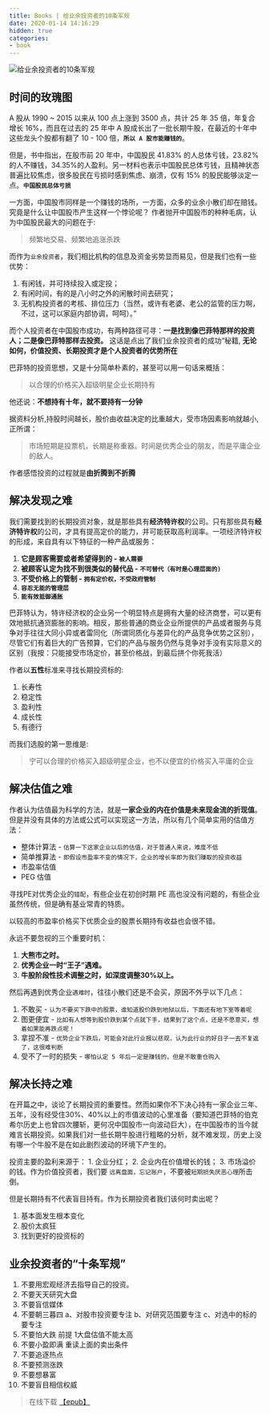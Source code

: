```yaml
---
title: Books | 给业余投资者的10条军规
date: 2020-01-14 14:16:29
hidden: true
categories:
- book
---
```


![给业余投资者的10条军规](https://ssbun-lot.oss-cn-beijing.aliyuncs.com/img/20200114141932.png)

## 时间的玫瑰图

A 股从 1990 ~ 2015 以来从 100 点上涨到 3500 点，共计 25 年 35 倍，年复合增长 16%，而且在过去的 25 年中 A 股成长出了一批长期牛股，在最近的十年中这些龙头个股都有翻了 10 - 100 倍，**`所以 A 股市能赚钱的`**。

但是，书中指出，在股市前 20 年中，中国股民 41.83% 的人总体亏钱，23.82% 的人不赚钱，34.35%的人盈利。另一材料也表示中国股民总体亏钱，且精神状态普遍比较焦虑，很多股民在亏损时感到焦虑、崩溃，仅有 15% 的股民能够淡定一点。**`中国股民总体亏损`**

一方面，中国股市同样是一个赚钱的场所，一方面，众多的业余小散们却在赔钱。究竟是什么让中国股市产生这样一个悖论呢？
作者抛开中国股市的种种毛病，认为中国股民最大的问题在于:

> 频繁地交易、频繁地追涨杀跌

而作为`业余投资者`，我们相比机构的信息及资金劣势显而易见，但是我们也有一些优势：

1. 有闲钱，并可持续投入或定投；
2. 有闲时间，有的是八小时之外的闲散时间去研究；
3. 无机构投资者的考核、排位压力（当然，或许有老婆、老公的监管的压力啊，不过，这可以家庭内部协调，呵呵）。”

而个人投资者在中国股市成功，有两种路径可寻：**一是找到像巴菲特那样的投资人；二是像巴菲特那样去投资。** 这话是点出了我们业余投资者的成功“秘籍, **无论如何，价值投资、长期投资才是个人投资者的优势所在**

巴菲特的投资思想，又是十分简单朴素的，甚至可以用一句话来概括：

> 以合理的价格买入超级明星企业长期持有

他还说：**不想持有十年，就不要持有一分钟**

据资料分析,持股时间越长，股价由收益决定的比重越大，受市场因素影响就越小, 正所谓：

> 市场短期是投票机，长期是称重器。时间是优秀企业的朋友，而是平庸企业的敌人。

作者感悟投资的过程就是**由折腾到不折腾**

## 解决发现之难

我们需要找到的长期投资对象，就是那些具有**经济特许权**的公司。只有那些具有**经济特许权**的公司，才具有提高定价的能力，并可能获取高利润率。一项经济特许权的形成，来自具有以下特征的一种产品或服务：

1. **它是顾客需要或者希望得到的 - `被人需要`**
2. **被顾客认定为找不到很类似的替代品 - `不可替代（有时是心理层面的)`**
3. **不受价格上的管制 - `拥有定价权，不受政府管制`**
4. **`容忍无能的管理层`**
5. **`能有效抵御通胀`**

巴菲特认为，特许经济权的企业另一个明显特点是拥有大量的经济商誉，可以更有效地抵抗通货膨胀的影响。相反，那些普通的商业企业所提供的产品或者服务与竞争对手往往大同小异或者雷同化（所谓同质化与差异化的产品竞争优势之区别），尽管它们有着巨大的广告预算，它们的产品与服务仍然与竞争对手没有实际意义的区别（我按：只能接受市场定价，甚至价格战，到最后拼个你死我活）

作者以**五性**标准来寻找长期投资标的:

1. 长寿性
2. 稳定性
3. 盈利性
4. 成长性
5. 有德行

而我们选股的第一思维是:

> 宁可以合理的价格买入超级明星企业，也不以便宜的价格买入平庸的企业

## 解决估值之难

作者认为估值最为科学的方法，就是**一家企业的内在价值是未来现金流的折现值**。但是并没有具体的方法或公式可以实现这一方法，所以有几个简单实用的估值方法：

- 整体计算法 - `估算一下这家企业以后的估值，对于普通人来说，难度不低`
- 简单推算法 - `即假设市盈率不变的情况下，企业的增长率即为我们赚取的投资收益`
- 市盈率估值
- PEG 估值

寻找PE对优秀企业的`错配`，有些企业在初创时期 PE 高也没没有问题的，有些企业虽然传统，但是确有基业常青的特质。

以较高的市盈率价格买下优质企业的股票长期持有收益也会很不错。

永远不要忽视的三个重要时机：

1. **大熊市之时。**
2. **优秀企业一时“王子”遇难。**
3. **牛股阶段性技术调整之时，如深度调整30%以上。**

然后再遇到优秀企业`遇难时`，往往小散们还是不会买，原因不外乎以下几点：

1. 不敢买 - `认为不要买下跌中的股票，谁知道股价跌到地狱以后，下面还有地下室等着呢`
2. 图更便宜 - `比如有人想等到股价跌到某个点就下手，结果到了这个点，还是不愿意买，想着如果能再跌点呢！`
3. 拿捏不准 - `优势企业下跌后，可能会对此行业报以悲观，认为此行业的好日子一去不复返了，这很难判断`
4. 受不了一时的损失 - `哪怕认定 5 年后一定是赚钱的，但是不敢重仓购入`

## 解决长持之难

在开篇之中，谈论了长期投资的重要性。然而如果你不下决心持有一家企业三年、五年，没有经受住30%、40%以上的市值波动的心里准备（要知道巴菲特的伯克希尔历史上也曾四次腰斩，更何况中国股市一向波动巨大），在中国股市的当今就难言长期投资。如果我们对一些长期牛股进行粗略的分析，就不难发现，历史上没有哪一个牛股不是在如此剧烈波动的环境下产生的。

投资主要的盈利来源于： 1. 企业分红； 2. 企业内在价值增长的钱； 3. 市场溢价的钱。作为价值投资者，我们要 `远离盘面，忘记账户`，不要被`短期损失厌恶心理`所击倒。

但是长期持有不代表盲目持有。作为长期投资者我们该何时卖出呢？

1. 基本面发生根本变化
2. 股价太疯狂
3. 找到更好的投资标的

## 业余投资者的“十条军规”

1. 不要用宏观经济去指导自己的投资。
2. 不要天天研究大盘
3. 不要盲信媒体
4. 不要朝三暮四 a、对股市投资要专注 b、对研究范围要专注 c、对选中的标的要专注
5. 不要怕大跌 前提 1大盘估值不能太高
6. 不要小盈即满 重读上面的卖出条件
7. 不要追逐热点
8. 不要预测涨跌
9. 不要想暴富
10. 不要盲目相信权威

>在线下载 [【epub】](https://ssbun-lot.oss-cn-beijing.aliyuncs.com/books/%E7%BB%99%E4%B8%9A%E4%BD%99%E6%8A%95%E8%B5%84%E8%80%85%E7%9A%8410%E6%9D%A1%E5%86%9B%E8%A7%84-hba8vs.epub)
